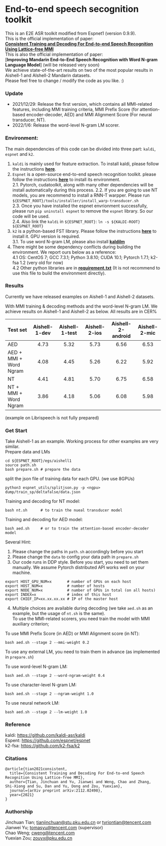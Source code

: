 # End-to-end speech secognition toolkit
This is an E2E ASR toolkit modified from Espnet1 (version 0.9.9).  
This is the official implementation of paper:  
[**Consistent Training and Decoding For End-to-end Speech Recognition Using Lattice-free MMI**](https://arxiv.org/abs/2112.02498)  
This is also the official implementation of paper:  
[**Improving Mandarin End-to-End Speech Recognition with Word N-gram Language Model**] (will be released very soon)  
We achieve state-of-the-art results on two of the most popular results in Aishell-1 and AIshell-2 Mandarin datasets.  
Please feel free to change / modify the code as you like. :)
### Update
- 2021/12/29: Release the first version, which contains all MMI-related features, including MMI training criteria, MMI Prefix Score (for attention-based encoder-decoder, AED) and MMI Alignment Score (For neural transducer, NT).
- 2022/1/6: Release the word-level N-gram LM scorer.
### Environment:
The main dependencies of this code can be divided into three part: `kaldi`, `espnet` and `k2`.  
1. `kaldi` is mainly used for feature extraction. To install kaldi, please follow the instructions [**here**](https://github.com/kaldi-asr/kaldi).
2. `Espnet` is a open-source end-to-end speech recognition toolkit. please follow the instructions [**here**](https://github.com/espnet/espnet) to install its environment.  
    2.1. Pytorch, cudatoolkit, along with many other dependencies will be install automatically during this process.
    2.2. If you are going to use NT models, you are recommend to install a RNN-T warpper. Please run `${ESPNET_ROOT}/tools/installer/install_warp-transducer.sh`  
    2.3. Once you have installed the espnet envrionment successfully, please run `pip uninstall espnet` to remove the `espnet` library. So our code will be used.  
    2.4. Also link the `kaldi` in `${ESPNET_ROOT}`: `ln -s ${KALDI-ROOT} ${ESPNET_ROOT}`
3. `k2` is a python-based FST library. Please follow the instructions [**here**](https://github.com/k2-fsa/k2) to install it. GPU version is required.  
    3.1. To use word N-gram LM, please also install [**kaldilm**](https://github.com/csukuangfj/kaldilm)
4. There might be some dependency conflicts during building the environment. We report ours below as a reference:  
    4.1 OS: CentOS 7; GCC 7.3.1; Python 3.8.10; CUDA 10.1; Pytorch 1.7.1; k2-fsa 1.2 (very old for now)  
    4.2 Other python libraries are in [**requirement.txt**](https://github.com/jctian98/e2e_lfmmi/blob/master/requirement.txt) (It is not recommend to use this file to build the environment directly).
### Results
Currently we have released examples on Aishell-1 and Aishell-2 datasets.  

With MMI training & decoding methods and the word-level N-gram LM. We achieve results on Aishell-1 and Aishell-2 as below. All results are in CER%

|  Test set                      | Aishell-1-dev | Aishell-1-test | Aishell-2-ios | Aishell-2-android | Aishell-2-mic |  
|  :----                         | :-: | :--: | :-: | :-----: | :-: |
| AED                            | 4.73| 5.32  | 5.73| 6.56    | 6.53| 
| AED + MMI + Word Ngram         | 4.08| 4.45 | 5.26| 6.22    | 5.92|
| NT                             | 4.41| 4.81 | 5.70| 6.75    | 6.58|
| NT + MMI + Word Ngram          | 3.86| 4.18 | 5.06| 6.08    | 5.98|
 
(example on Librispeech is not fully prepared)
### Get Start
Take Aishell-1 as an example. Working process for other examples are very similar.  
Prepare data and LMs
```
cd ${ESPNET_ROOT}/egs/aishell1
source path.sh
bash prepare.sh # prepare the data
```
split the json file of training data for each GPU. (we use 8GPUs)
```
python3 espnet_utils/splitjson.py -p <ngpu> dump/train_sp/deltafalse/data.json
```
Training and decoding for NT model:
```
bash nt.sh      # to train the nueal transducer model
```
Training and decoding for AED model:
```
bash aed.sh     # or to train the attention-based encoder-decoder model
```
Several Hint:
1. Please change the paths in `path.sh` accordingly before you start
2. Please change the `data` to config your data path in `prepare.sh`
3. Our code runs in DDP style. Before you start, you need to set them manually. We assume Pytorch distributed API works well on your machine.  
```
export HOST_GPU_NUM=x       # number of GPUs on each host
export HOST_NUM=x           # number of hosts
export NODE_NUM=x           # number of GPUs in total (on all hosts)
export INDEX=x              # index of this host
export CHIEF_IP=xx.xx.xx.xx # IP of the master host
```
4. Multiple choices are available during decoding (we take `aed.sh` as an example, but the usage of `nt.sh` is the same).  
   To use the MMI-related scorers, you need train the model with MMI auxiliary criterion;  
   
  To use MMI Prefix Score (in AED) or MMI Alignment score (in NT):
  ```
  bash aed.sh --stage 2 --mmi-weight 0.2
  ```
  
  To use any external LM, you need to train them in advance (as implemented in `prepare.sh`)  
  
  To use word-level N-gram LM:
  ```
  bash aed.sh --stage 2 --word-ngram-weight 0.4
  ```
  To use character-level N-gram LM:
  ```
  bash aed.sh --stage 2 --ngram-weight 1.0
  ```
  To use neural network LM:
  ```
  bash aed.sh --stage 2 --lm-weight 1.0
  ```
### Reference
kaldi: https://github.com/kaldi-asr/kaldi  
Espent: https://github.com/espnet/espnet  
k2-fsa: https://github.com/k2-fsa/k2  
### Citations
```
@article{tian2021consistent,  
  title={Consistent Training and Decoding For End-to-end Speech Recognition Using Lattice-free MMI},  
  author={Tian, Jinchuan and Yu, Jianwei and Weng, Chao and Zhang, Shi-Xiong and Su, Dan and Yu, Dong and Zou, Yuexian},  
  journal={arXiv preprint arXiv:2112.02498},  
  year={2021}  
}  
```
### Authorship
Jinchuan Tian;  tianjinchuan@stu.pku.edu.cn or tyriontian@tencent.com  
Jianwei Yu; tomasyu@tencent.com (supervisor)  
Chao Weng; cweng@tencent.com  
Yuexian Zou; zouyx@pku.edu.cn
